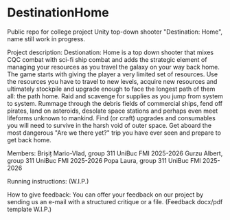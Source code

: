 # DestinationHome
Public repo for college project Unity top-down shooter "Destination: Home", name still work in progress.

Project description:
Destionation: Home is a top down shooter that mixes CQC combat with sci-fi ship combat and adds the strategic element of managing your resources as you travel the galaxy on your way back home.
The game starts with giving the player a very limited set of resources. Use the resources you have to travel to new levels, acquire new resources and ultimately stockpile and upgrade enough to face the longest path of them all: the path home.
Raid and scavenge for supplies as you jump from system to system. Rummage through the debris fields of commercial ships, fend off pirates, land on asteroids, desolate space stations and perhaps even meet lifeforms unknown to mankind.
Find (or craft) upgrades and consumables you will need to survive in the harsh void of outer space.
Get aboard the most dangerous "Are we there yet?" trip you have ever seen and prepare to get back home.

Members:
Brișiț Mario-Vlad, group 311 UniBuc FMI 2025-2026
Gurzu Albert, group 311 UniBuc FMI 2025-2026
Popa Laura,  group 311 UniBuc FMI 2025-2026

Running instructions:
(W.I.P.)

How to give feedback:
You can offer your feedback on our project by sending us an e-mail with a structured critique or a file. (Feedback docx/pdf template W.I.P.)
